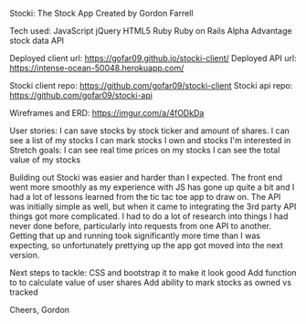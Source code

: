 Stocki: The Stock App
Created by Gordon Farrell

Tech used:
JavaScript
jQuery
HTML5
Ruby
Ruby on Rails
Alpha Advantage stock data API

Deployed client url: https://gofar09.github.io/stocki-client/
Deployed API url: https://intense-ocean-50048.herokuapp.com/

Stocki client repo:
https://github.com/gofar09/stocki-client
Stocki api repo:
https://github.com/gofar09/stocki-api

Wireframes and ERD:
https://imgur.com/a/4fODkDa

User stories:
I can save stocks by stock ticker and amount of shares.
I can see a list of my stocks
I can mark stocks I own and stocks I'm interested in
Stretch goals:
I can see real time prices on my stocks
I can see the total value of my stocks

Building out Stocki was easier and harder than I expected. The front end went more
smoothly as my experience with JS has gone up quite a bit and I had a lot of
lessons learned from the tic tac toe app to draw on. The API was initially simple
as well, but when it came to integrating the 3rd party API things got more
complicated. I had to do a lot of research into things I had never done before,
particularly into requests from one API to another. Getting that up and running
took significantly more time than I was expecting, so unfortunately prettying
up the app got moved into the next version.

Next steps to tackle:
CSS and bootstrap it to make it look good
Add function to to calculate value of user shares
Add ability to mark stocks as owned vs tracked

Cheers,
Gordon
